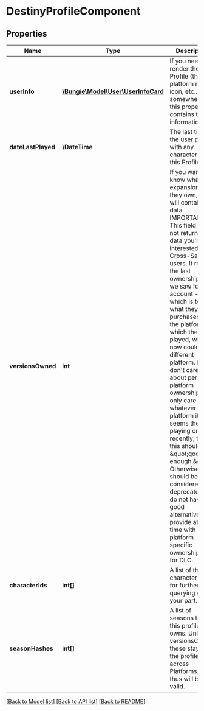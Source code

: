 # DestinyProfileComponent

## Properties
Name | Type | Description | Notes
------------ | ------------- | ------------- | -------------
**userInfo** | [**\Bungie\Model\User\UserInfoCard**](UserInfoCard.md) | If you need to render the Profile (their platform name, icon, etc...) somewhere, this property contains that information. | [optional] 
**dateLastPlayed** | **\DateTime** | The last time the user played with any character on this Profile. | [optional] 
**versionsOwned** | **int** | If you want to know what expansions they own, this will contain that data.   IMPORTANT: This field may not return the data you&#39;re interested in for Cross-Saved users. It returns the last ownership data we saw for this account - which is to say, what they&#39;ve purchased on the platform on which they last played, which now could be a different platform.   If you don&#39;t care about per-platform ownership and only care about whatever platform it seems they are playing on most recently, then this should be \&quot;good enough.\&quot; Otherwise, this should be considered deprecated. We do not have a good alternative to provide at this time with platform specific ownership data for DLC. | [optional] 
**characterIds** | **int[]** | A list of the character IDs, for further querying on your part. | [optional] 
**seasonHashes** | **int[]** | A list of seasons that this profile owns. Unlike versionsOwned, these stay with the profile across Platforms, and thus will be valid. | [optional] 

[[Back to Model list]](../README.md#documentation-for-models) [[Back to API list]](../README.md#documentation-for-api-endpoints) [[Back to README]](../README.md)


